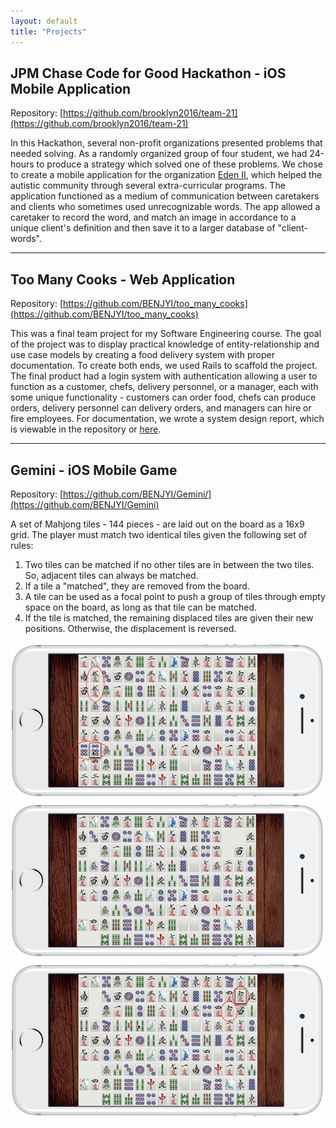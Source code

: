 ```yaml
---
layout: default
title: "Projects"
---
```


## JPM Chase Code for Good Hackathon - iOS Mobile Application

Repository: [https://github.com/brooklyn2016/team-21](https://github.com/brooklyn2016/team-21)

In this Hackathon, several non-profit organizations presented problems that needed solving. As a randomly organized group of four student, we had 24-hours to produce a strategy which solved one of these problems. We chose to create a mobile application for the organization <a href="https://eden2.org/">Eden II</a>, which helped the autistic community through several extra-curricular programs. The application functioned as a medium of communication between caretakers and clients who sometimes used unrecognizable words. The app allowed a caretaker to record the word, and match an image in accordance to a unique client's definition and then save it to a larger database of "client-words". 

---

## Too Many Cooks - Web Application

Repository: [https://github.com/BENJYI/too_many_cooks](https://github.com/BENJYI/too_many_cooks)

This was a final team project for my Software Engineering course. The goal of the project was to display practical knowledge of entity-relationship and use case models by creating a food delivery system with proper documentation. To create both ends, we used Rails to scaffold the project. The final product had a login system with authentication allowing a user to function as a customer, chefs, delivery personnel, or a manager, each with some unique functionality - customers can order food, chefs can produce orders, delivery personnel can delivery orders, and managers can hire or fire employees. For documentation, we wrote a system design report, which is viewable in the repository or <a href="https://github.com/BENJYI/too_many_cooks/blob/master/SDR.pdf">here</a>.


---

## Gemini - iOS Mobile Game

Repository: [https://github.com/BENJYI/Gemini/](https://github.com/BENJYI/Gemini)

A set of Mahjong tiles - 144 pieces - are laid out on the board as a 16x9 grid. The player must match two identical tiles given the following set of rules:
1. Two tiles can be matched if no other tiles are in between the two tiles. So, adjacent tiles can always be matched.
2. If a tile a "matched", they are removed from the board.
3. A tile can be used as a focal point to push a group of tiles through empty space on the board, as long as that tile can be matched.
4. If the tile is matched, the remaining displaced tiles are given their new positions. Otherwise, the displacement is reversed.

<img class="test-img" src="./images/mockup-1.png">
<img class="test-img" src="./images/mockup-2.png">
<img class="test-img" src="./images/mockup-3.png">

